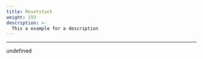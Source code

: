 ```yaml
---
title: Resetstack
weight: 293
description: >-
  This a example for a description
---
```


---

undefined
